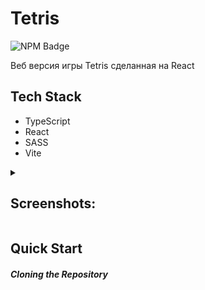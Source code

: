 # Tetris

<p>
    <img alt="NPM Badge" src="https://img.shields.io/badge/v10.2.3-green?label=npm&color=blue">
</p>

<p>
    Веб версия игры Tetris сделанная на React
</p>


## Tech Stack
- TypeScript
- React
- SASS
- Vite


<details>
    <summary><h2>Screenshots:</h2></summary>
    <img alt="Start Game" src="https://github.com/vlagris/tetris/blob/main/screenshots/start-game.jpg">
    <p align="center"><i>Start Game</i></p>
    <img alt="Gameplay" src="https://github.com/vlagris/tetris/blob/main/screenshots/gameplay.jpg">
    <p align="center"><i>Game play</i></p>
    <img alt="Start Game" src="https://github.com/vlagris/tetris/blob/main/screenshots/game-over.jpg">
    <p align="center"><i>Game Over</i></p>
    <img alt="Start Game" src="https://github.com/vlagris/tetris/blob/main/screenshots/paused.jpg">
    <p align="center"><i>Paused</i></p>
    <img alt="Start Game" src="https://github.com/vlagris/tetris/blob/main/screenshots/help.jpg">
    <p align="center"><i>Help</i></p>
</details>

## Quick Start

##### Cloning the Repository

